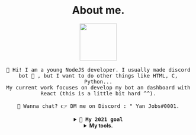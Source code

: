<!DOCTYPE html>
<html>
  <body>
    <link rel="stylesheet" href="theme.css" />
    <h1 align=center>About me.</h1>
      <p align="center">
    <img src="https://i.pinimg.com/originals/ee/08/82/ee088299f0902b77ede4ce0736ddc6b8.gif" width="100px">
    <br><br>
    <samp>
      👋 Hi! I am a young NodeJS developer. I usually made discord bot 🤖 , but I want to do other things like HTML, C, Python...
      <br>My current work focuses on develop my bot an dashboard with React (this is a little bit hard ^^).
      <br><br> 💬 Wanna chat? 👉 DM me on Discord : " Yan Jobs#0001.
    </samp>
  </p> <samp>
  <details align="center">
    <summary><b> 🔭 My 2021 goal</b></summary>
  I want to finish my discord bot 🤖 but I am not rich 🤑 so to host it :/, <br>
  
  I want to finish my discord dashboard, but... there is the same problem to host it 😭 .
  </details>
    </samp>
    <details align="center">
  <summary><b>My tools.</b></summary>
    
    
  ![GitHub](https://img.shields.io/badge/-GitHub-181717?style=flat-square&logo=github)
  ![IntelliJ](https://img.shields.io/badge/-IntelliJ%20IDEA-black?style=flat-square&logo=jetbrains)
  ![Raspberry Pi](https://img.shields.io/badge/-Raspberry%20Pi-C51A4A?style=flat-square&logo=Raspberry-Pi)
  ![MySQL](https://img.shields.io/badge/-MySQL-black?style=flat-square&logo=mysql)
  ![Python](https://img.shields.io/badge/-Python-black?style=flat-square&logo=Python)
  ![Discord](https://img.shields.io/badge/Discord-black?style=flat-square&logo=discord)
 
  </body>
</html>
